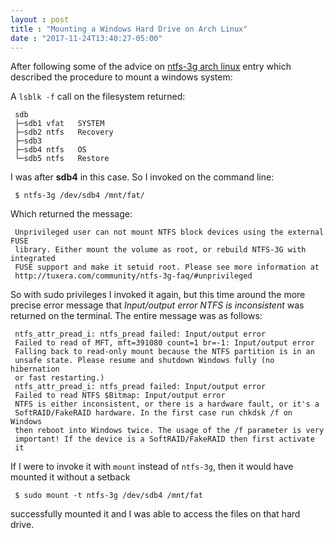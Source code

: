 ```yaml
---
layout : post
title : "Mounting a Windows Hard Drive on Arch Linux"
date : "2017-11-24T13:40:27-05:00"
---
```


<p>After following some of the advice on <a href="https://wiki.archlinux.org/index.php/NTFS-3G">ntfs-3g arch linux</a> entry which described the procedure to mount a windows system:</p>

<p>A <code>lsblk -f</code> call on the filesystem returned:</p>

<pre><code> sdb                                                         
 ├─sdb1 vfat   SYSTEM   
 ├─sdb2 ntfs   Recovery 
 ├─sdb3                 
 ├─sdb4 ntfs   OS       
 └─sdb5 ntfs   Restore  
</code></pre>

<p>I was after <strong>sdb4</strong> in this case. So I invoked on the command line:</p>

<pre><code> $ ntfs-3g /dev/sdb4 /mnt/fat/
</code></pre>

<p>Which returned the message:</p>

<pre><code> Unprivileged user can not mount NTFS block devices using the external FUSE
 library. Either mount the volume as root, or rebuild NTFS-3G with integrated
 FUSE support and make it setuid root. Please see more information at
 http://tuxera.com/community/ntfs-3g-faq/#unprivileged
</code></pre>

<p>So with sudo privileges I invoked it again, but this time around the more precise error message that <em>Input/output error NTFS is inconsistent</em> was returned on the terminal. The entire message was as follows:</p>

<pre><code> ntfs_attr_pread_i: ntfs_pread failed: Input/output error
 Failed to read of MFT, mft=391080 count=1 br=-1: Input/output error
 Falling back to read-only mount because the NTFS partition is in an
 unsafe state. Please resume and shutdown Windows fully (no hibernation
 or fast restarting.)
 ntfs_attr_pread_i: ntfs_pread failed: Input/output error
 Failed to read NTFS $Bitmap: Input/output error
 NTFS is either inconsistent, or there is a hardware fault, or it's a
 SoftRAID/FakeRAID hardware. In the first case run chkdsk /f on Windows
 then reboot into Windows twice. The usage of the /f parameter is very
 important! If the device is a SoftRAID/FakeRAID then first activate
 it
</code></pre>

<p>If I were to invoke it with <code>mount</code> instead of <code>ntfs-3g</code>, then it would have mounted it without a setback</p>

<pre><code> $ sudo mount -t ntfs-3g /dev/sdb4 /mnt/fat
</code></pre>

<p>successfully mounted it and I was able to access the files on that hard drive.</p>
